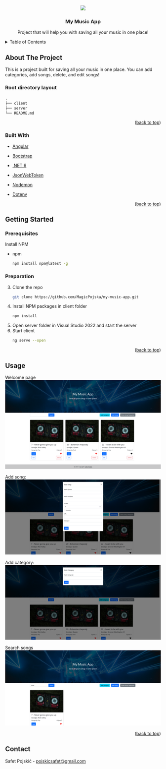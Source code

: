 <div id="top"></div>

<!-- PROJECT LOGO -->
<br />
<div align="center">
  
<img src="https://images.wallpaperscraft.com/image/single/concert_crowd_people_134866_2560x1024.jpg">


  <h3 align="center">My Music App</h3>

  <p align="center">
    Project that will help you with saving all your music in one place!
  </p>
</div>



<!-- TABLE OF CONTENTS -->
<details>
  <summary>Table of Contents</summary>
  <ol>
    <li>
      <a href="#about-the-project">About The Project</a>
      <ul>
        <li><a href="#built-with">Built With</a></li>
      </ul>
    </li>
    <li>
      <a href="#getting-started">Getting Started</a>
      <ul>
        <li><a href="#prerequisites">Prerequisites</a></li>
        <li><a href="#installation">Installation</a></li>
      </ul>
    </li>
    <li><a href="#usage">Usage</a></li>
  </ol>
</details>



<!-- ABOUT THE PROJECT -->
## About The Project

This is a project built for saving all your music in one place. You can add categories, add songs, delete, and edit songs!
 <br />
 
 ### Root directory layout

    .
    ├── client   
    ├── server
    └── README.md
    

<p align="right">(<a href="#top">back to top</a>)</p>


### Built With

* [Angular](https://angular.io/)
* [Bootstrap](https://getbootstrap.com/)
* [.NET 6](https://nodejs.org/en/)

* [JsonWebToken](https://www.npmjs.com/package/jsonwebtoken)
* [Nodemon](https://www.npmjs.com/package/nodemon)
* [Dotenv](https://www.npmjs.com/package/dotenv)

<p align="right">(<a href="#top">back to top</a>)</p>


<!-- GETTING STARTED -->
## Getting Started

### Prerequisites

Install NPM
* npm
  ```sh
  npm install npm@latest -g
  ```

### Preparation


3. Clone the repo
   ```sh
   git clone https://github.com/MagicPojska/my-music-app.git
   ```
5. Install NPM packages in client folder
   ```sh
   npm install
   ```
7. Open server folder in Visual Studio 2022 and start the server
7. Start client
   ```sh
   ng serve --open
   ```

<p align="right">(<a href="#top">back to top</a>)</p>



<!-- USAGE EXAMPLES -->
## Usage

Welcome page
![Landing](./client/src/assets/landing.png)

Add song:
![AddSong](./client/src/assets/addsong.png)

Add category:
![AddCategory](./client/src/assets/addcategory.png)

Search songs
![SearchSongs](./client/src/assets/search.png)


<p align="right">(<a href="#top">back to top</a>)</p>



<!-- CONTACT -->
## Contact

Safet Pojskić - pojskicsafet@gmail.com
